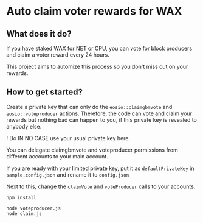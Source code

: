 # Auto claim voter rewards for WAX

## What does it do?

If you have staked WAX for NET or CPU, you can vote for block producers and claim a voter reward every 24 hours.

This project aims to automize this process so you don't miss out on your rewards.


## How to get started?

Create a private key that can only do the `eosio::claimgbmvote` and `eosio::voteproducer` actions. Therefore, the code can vote and claim your rewards but nothing bad can happen to you, if this private key is revealed to anybody else.

! Do IN NO CASE use your usual private key here.

You can delegate claimgbmvote and voteproducer permissions from different accounts to your main account.

If you are ready with your limited private key, put it as `defaultPrivateKey` in `sample.config.json` and rename it to `config.json`

Next to this, change the `claimVote` and `voteProducer` calls to your accounts.

```
npm install

node voteproducer.js
node claim.js
```
